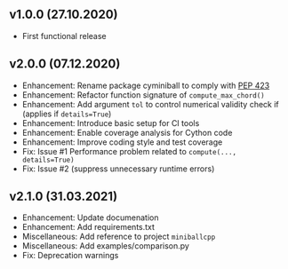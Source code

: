 ## v1.0.0 (27.10.2020)
- First functional release

## v2.0.0 (07.12.2020)
- Enhancement: Rename package cyminiball to comply with [PEP 423](https://www.python.org/dev/peps/pep-0423/)
- Enhancement: Refactor function signature of `compute_max_chord()`
- Enhancement: Add argument `tol` to control numerical validity check if (applies if `details=True`)
- Enhancement: Introduce basic setup for CI tools
- Enhancement: Enable coverage analysis for Cython code
- Enhancement: Improve coding style and test coverage
- Fix: Issue #1 Performance problem related to `compute(..., details=True)`
- Fix: Issue #2 (suppress unnecessary runtime errors)


## v2.1.0 (31.03.2021)
- Enhancement: Update documenation
- Enhancement: Add requirements.txt
- Miscellaneous: Add reference to project `miniballcpp`
- Miscellaneous: Add examples/comparison.py
- Fix: Deprecation warnings